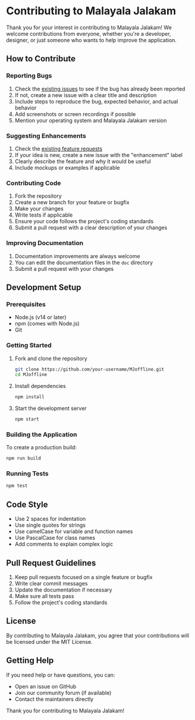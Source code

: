 # Contributing to Malayala Jalakam

Thank you for your interest in contributing to Malayala Jalakam! We welcome contributions from everyone, whether you're a developer, designer, or just someone who wants to help improve the application.

## How to Contribute

### Reporting Bugs

1. Check the [existing issues](https://github.com/ameenvga/MJoffline/issues) to see if the bug has already been reported
2. If not, create a new issue with a clear title and description
3. Include steps to reproduce the bug, expected behavior, and actual behavior
4. Add screenshots or screen recordings if possible
5. Mention your operating system and Malayala Jalakam version

### Suggesting Enhancements

1. Check the [existing feature requests](https://github.com/ameenvga/MJoffline/issues?q=is%3Aissue+is%3Aopen+label%3Aenhancement)
2. If your idea is new, create a new issue with the "enhancement" label
3. Clearly describe the feature and why it would be useful
4. Include mockups or examples if applicable

### Contributing Code

1. Fork the repository
2. Create a new branch for your feature or bugfix
3. Make your changes
4. Write tests if applicable
5. Ensure your code follows the project's coding standards
6. Submit a pull request with a clear description of your changes

### Improving Documentation

1. Documentation improvements are always welcome
2. You can edit the documentation files in the `doc` directory
3. Submit a pull request with your changes

## Development Setup

### Prerequisites

- Node.js (v14 or later)
- npm (comes with Node.js)
- Git

### Getting Started

1. Fork and clone the repository
   ```bash
   git clone https://github.com/your-username/MJoffline.git
   cd MJoffline
   ```

2. Install dependencies
   ```bash
   npm install
   ```

3. Start the development server
   ```bash
   npm start
   ```

### Building the Application

To create a production build:

```bash
npm run build
```

### Running Tests

```bash
npm test
```

## Code Style

- Use 2 spaces for indentation
- Use single quotes for strings
- Use camelCase for variable and function names
- Use PascalCase for class names
- Add comments to explain complex logic

## Pull Request Guidelines

1. Keep pull requests focused on a single feature or bugfix
2. Write clear commit messages
3. Update the documentation if necessary
4. Make sure all tests pass
5. Follow the project's coding standards

## License

By contributing to Malayala Jalakam, you agree that your contributions will be licensed under the MIT License.

## Getting Help

If you need help or have questions, you can:
- Open an issue on GitHub
- Join our community forum (if available)
- Contact the maintainers directly

Thank you for contributing to Malayala Jalakam!
